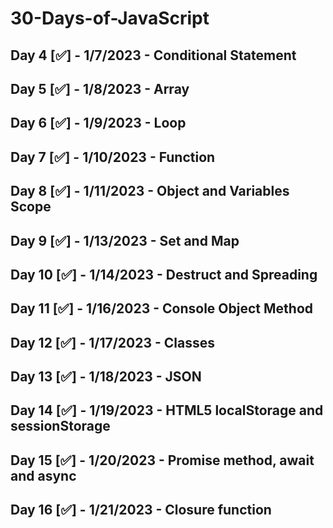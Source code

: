 # 30-Days-of-JavaScript

## Day 4 [✅] - 1/7/2023 - Conditional Statement
## Day 5 [✅] - 1/8/2023 - Array
## Day 6 [✅] - 1/9/2023 - Loop
## Day 7 [✅] - 1/10/2023 - Function
## Day 8 [✅] - 1/11/2023 - Object and Variables Scope
## Day 9 [✅] - 1/13/2023 - Set and Map
## Day 10 [✅] - 1/14/2023 - Destruct and Spreading
## Day 11 [✅] - 1/16/2023 - Console Object Method
## Day 12 [✅] - 1/17/2023 - Classes
## Day 13 [✅] - 1/18/2023 - JSON
## Day 14 [✅] - 1/19/2023 - HTML5 localStorage and sessionStorage
## Day 15 [✅] - 1/20/2023 - Promise method, await and async
## Day 16 [✅] - 1/21/2023 - Closure function